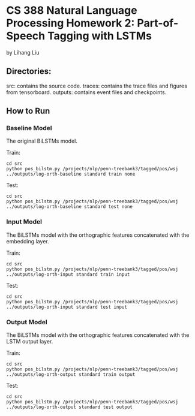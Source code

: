# CS 388 Natural Language Processing Homework 2: Part-of-Speech Tagging with LSTMs
by Lihang Liu

## Directories:
src: contains the source code.
traces: contains the trace files and figures from tensorboard.
outputs: contains event files and checkpoints.

## How to Run

### Baseline Model
The original BiLSTMs model.

Train:

	cd src
	python pos_bilstm.py /projects/nlp/penn-treebank3/tagged/pos/wsj ../outputs/log-orth-baseline standard train none

Test:

	cd src
	python pos_bilstm.py /projects/nlp/penn-treebank3/tagged/pos/wsj ../outputs/log-orth-baseline standard test none	 

### Input Model
The BiLSTMs model with the orthographic features concatenated with the embedding layer.

Train:

	cd src
	python pos_bilstm.py /projects/nlp/penn-treebank3/tagged/pos/wsj ../outputs/log-orth-input standard train input

Test:

	cd src
	python pos_bilstm.py /projects/nlp/penn-treebank3/tagged/pos/wsj ../outputs/log-orth-input standard test input	 

### Output Model
The BiLSTMs model with the orthographic features concatenated with the LSTM output layer.

Train:

	cd src
	python pos_bilstm.py /projects/nlp/penn-treebank3/tagged/pos/wsj ../outputs/log-orth-output standard train output

Test:

	cd src
	python pos_bilstm.py /projects/nlp/penn-treebank3/tagged/pos/wsj ../outputs/log-orth-output standard test output	